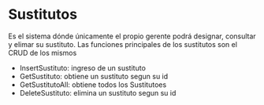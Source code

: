 # Sustitutos

Es el sistema dónde únicamente el propio gerente podrá designar, consultar y elimar su sustituto. 
Las funciones principales de los sustitutos son el CRUD de los mismos

- InsertSustituto: ingreso de un sustituto
- GetSustituto: obtiene un sustituto segun su id
- GetSustitutoAll: obtiene todos los Sustitutoes
- DeleteSustituto: elimina un sustituto segun su id